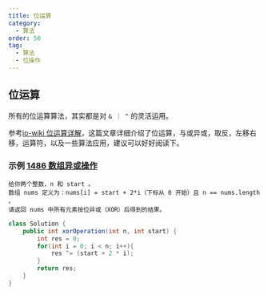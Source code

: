 ```yaml
---
title: 位运算
category:
  - 算法
order: 50
tag:
  - 算法
  - 位操作
---
```


## 位运算
所有的位运算算法，其实都是对 `& ｜ ^` 的灵活运用。  

参考[io-wiki 位运算详解](https://oi-wiki.org/math/bit/)，这篇文章详细介绍了位运算，与或异或，取反，左移右移，运算符，以及一些算法应用，建议可以好好阅读下。

### 示例 [1486 数组异或操作](https://leetcode.cn/problems/xor-operation-in-an-array/)
```text
给你两个整数，n 和 start 。
数组 nums 定义为：nums[i] = start + 2*i（下标从 0 开始）且 n == nums.length 。
请返回 nums 中所有元素按位异或（XOR）后得到的结果。
```

```java
class Solution {
    public int xorOperation(int n, int start) {
        int res = 0;
        for(int i = 0; i < n; i++){
            res ^= (start + 2 * i);
        }
        return res;
    }
}
```
